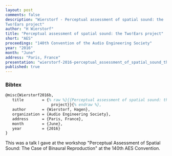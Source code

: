 ```yaml
---
layout: post
comments: false
description: "Wierstorf - Perceptual assessment of spatial sound: the
Two!Ears project"
author: "H Wierstorf"
title: "Perceptual assessment of spatial sound: the Two!Ears project"
short: "AES"
proceedings: "140th Convention of the Audio Engineering Society"
year: "2016"
month: "June"
address: "Paris, France"
presentation: "wierstorf-2016-perceptual_assessment_of_spatial_sound_the_twoears_project-presentation.pdf"
published: true
---
```


### Bibtex

```latex
@misc{Wierstorf2016b,
   title        = {% raw %}{{Perceptual assessment of spatial sound: the Two!Ears
                    project}}{% endraw %},
   author       = {Wierstorf, Hagen},
   organization = {Audio Engineering Society},
   address      = {Paris, France},
   month        = {June},
   year         = {2016}
}
```

This was a talk I gave at the workshop "Perceptual Assessment of Spatial Sound:
The Case of Binaural Reproduction" at the 140th AES Convention.
